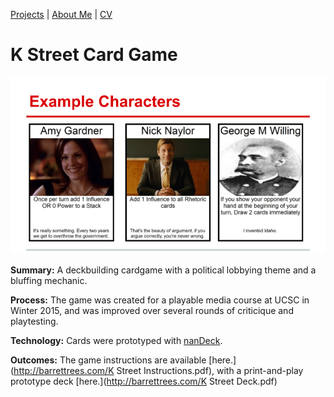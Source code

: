 [Projects](index.html) | [About Me](bio.html) | [CV](CV.html) 

# K Street Card Game

<div class="img-container">

<img src="KStreet.png">

<div markdown="1" >

**Summary:** A deckbuilding cardgame with a political lobbying theme and a bluffing mechanic.

**Process:** The game was created for a playable media course at UCSC in Winter 2015, and was improved over several rounds of criticique and playtesting.

**Technology:** Cards were prototyped with [nanDeck](http://www.nand.it/nandeck/).

**Outcomes:** The game instructions are available [here.](http://barrettrees.com/K Street Instructions.pdf), with a 
print-and-play prototype deck [here.](http://barrettrees.com/K Street Deck.pdf)

</div>

</div>

